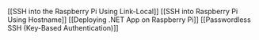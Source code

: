 [[SSH into the Raspberry Pi Using Link-Local]]
[[SSH into Raspberry Pi Using Hostname]]
[[Deploying .NET App on Raspberry Pi]]
[[Passwordless SSH (Key-Based Authentication)]]

